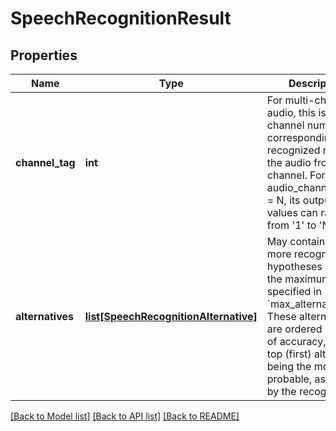 # SpeechRecognitionResult

## Properties
Name | Type | Description | Notes
------------ | ------------- | ------------- | -------------
**channel_tag** | **int** | For multi-channel audio, this is the channel number corresponding to the recognized result for the audio from that channel. For audio_channel_count &#x3D; N, its output values can range from &#x27;1&#x27; to &#x27;N&#x27;. | [optional] 
**alternatives** | [**list[SpeechRecognitionAlternative]**](SpeechRecognitionAlternative.md) | May contain one or more recognition hypotheses (up to the maximum specified in &#x60;max_alternatives&#x60;). These alternatives are ordered in terms of accuracy, with the top (first) alternative being the most probable, as ranked by the recognizer. | [optional] 

[[Back to Model list]](../README.md#documentation-for-models) [[Back to API list]](../README.md#documentation-for-api-endpoints) [[Back to README]](../README.md)

